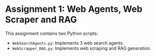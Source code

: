 # Assignment 1: Web Agents, Web Scraper and RAG

This assignment contains two Python scripts:
- `WebSearchAgents.py`: Implements 3 web search agents.
- `WebScrapper_RAG.py`: Implements web scraping and RAG generation.
